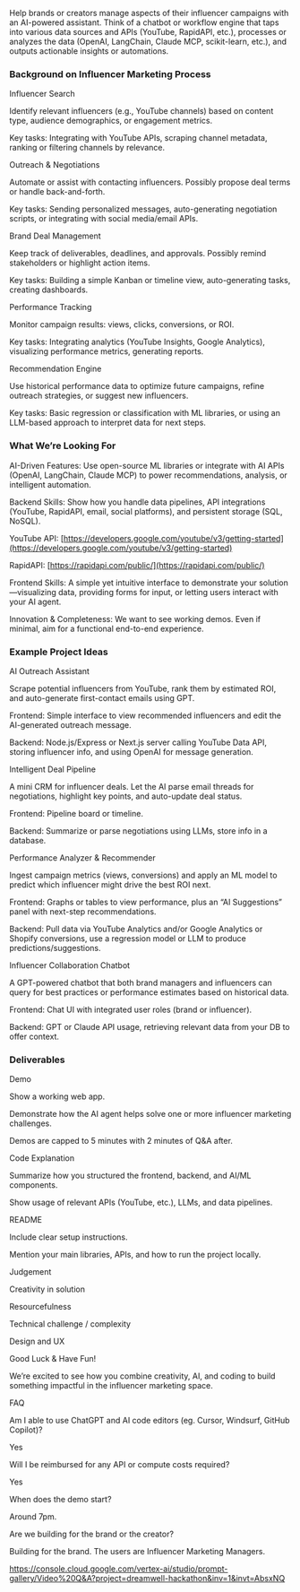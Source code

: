 Help brands or creators manage aspects of their influencer campaigns with an AI-powered assistant. Think of a chatbot or workflow engine that taps into various data sources and APIs (YouTube, RapidAPI, etc.), processes or analyzes the data (OpenAI, LangChain, Claude MCP, scikit-learn, etc.), and outputs actionable insights or automations.

### Background on Influencer Marketing Process

Influencer Search

Identify relevant influencers (e.g., YouTube channels) based on content type, audience demographics, or engagement metrics.

Key tasks: Integrating with YouTube APIs, scraping channel metadata, ranking or filtering channels by relevance.

Outreach & Negotiations

Automate or assist with contacting influencers. Possibly propose deal terms or handle back-and-forth.

Key tasks: Sending personalized messages, auto-generating negotiation scripts, or integrating with social media/email APIs.

Brand Deal Management

Keep track of deliverables, deadlines, and approvals. Possibly remind stakeholders or highlight action items.

Key tasks: Building a simple Kanban or timeline view, auto-generating tasks, creating dashboards.

Performance Tracking

Monitor campaign results: views, clicks, conversions, or ROI.

Key tasks: Integrating analytics (YouTube Insights, Google Analytics), visualizing performance metrics, generating reports.

Recommendation Engine

Use historical performance data to optimize future campaigns, refine outreach strategies, or suggest new influencers.

Key tasks: Basic regression or classification with ML libraries, or using an LLM-based approach to interpret data for next steps.

### What We’re Looking For

AI-Driven Features: Use open-source ML libraries or integrate with AI APIs (OpenAI, LangChain, Claude MCP) to power recommendations, analysis, or intelligent automation.

Backend Skills: Show how you handle data pipelines, API integrations (YouTube, RapidAPI, email, social platforms), and persistent storage (SQL, NoSQL).

YouTube API: [https://developers.google.com/youtube/v3/getting-started](https://developers.google.com/youtube/v3/getting-started)

RapidAPI: [https://rapidapi.com/public/](https://rapidapi.com/public/)

Frontend Skills: A simple yet intuitive interface to demonstrate your solution—visualizing data, providing forms for input, or letting users interact with your AI agent.

Innovation & Completeness: We want to see working demos. Even if minimal, aim for a functional end-to-end experience.

### Example Project Ideas

AI Outreach Assistant

Scrape potential influencers from YouTube, rank them by estimated ROI, and auto-generate first-contact emails using GPT.

Frontend: Simple interface to view recommended influencers and edit the AI-generated outreach message.

Backend: Node.js/Express or Next.js server calling YouTube Data API, storing influencer info, and using OpenAI for message generation.

Intelligent Deal Pipeline

A mini CRM for influencer deals. Let the AI parse email threads for negotiations, highlight key points, and auto-update deal status.

Frontend: Pipeline board or timeline.

Backend: Summarize or parse negotiations using LLMs, store info in a database.

Performance Analyzer & Recommender

Ingest campaign metrics (views, conversions) and apply an ML model to predict which influencer might drive the best ROI next.

Frontend: Graphs or tables to view performance, plus an “AI Suggestions” panel with next-step recommendations.

Backend: Pull data via YouTube Analytics and/or Google Analytics or Shopify conversions, use a regression model or LLM to produce predictions/suggestions.

Influencer Collaboration Chatbot

A GPT-powered chatbot that both brand managers and influencers can query for best practices or performance estimates based on historical data.

Frontend: Chat UI with integrated user roles (brand or influencer).

Backend: GPT or Claude API usage, retrieving relevant data from your DB to offer context.

### Deliverables

Demo

Show a working web app.

Demonstrate how the AI agent helps solve one or more influencer marketing challenges.

Demos are capped to 5 minutes with 2 minutes of Q&A after.

Code Explanation

Summarize how you structured the frontend, backend, and AI/ML components.

Show usage of relevant APIs (YouTube, etc.), LLMs, and data pipelines.

README

Include clear setup instructions.

Mention your main libraries, APIs, and how to run the project locally.

Judgement

Creativity in solution

Resourcefulness

Technical challenge / complexity

Design and UX

Good Luck & Have Fun!

We’re excited to see how you combine creativity, AI, and coding to build something impactful in the influencer marketing space.

FAQ

Am I able to use ChatGPT and AI code editors (eg. Cursor, Windsurf, GitHub Copilot)?

Yes

Will I be reimbursed for any API or compute costs required?

Yes

When does the demo start?

Around 7pm.

Are we building for the brand or the creator?

Building for the brand. The users are Influencer Marketing Managers.

https://console.cloud.google.com/vertex-ai/studio/prompt-gallery/Video%20Q&A?project=dreamwell-hackathon&inv=1&invt=AbsxNQ